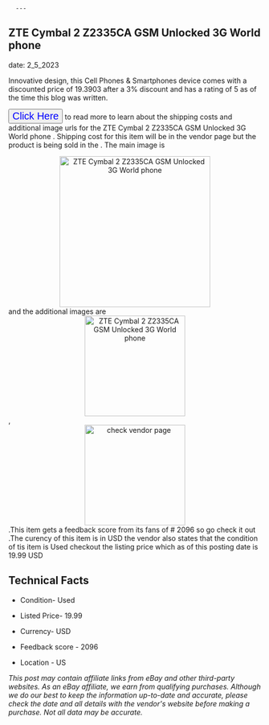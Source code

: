  
      ---
      

 ## ZTE Cymbal 2 Z2335CA GSM Unlocked  3G World phone  

 

      

date: 2_5_2023
     

    
      

Innovative design, this Cell Phones & Smartphones device comes with a discounted price of 19.3903 after a 3% discount and has a rating of  5 as of the time this blog was written.

 <button style="font-size:20px;color:blue" onclick="window.location.href = 'https://www.ebay.com/itm/266076445763?hash=item3df3645c43%3Ag%3ARnkAAOSwEB5h6-6f&mkevt=1&mkcid=1&mkrid=711-53200-19255-0&campid=%253CePNCampaignId%253E&customid=%253CreferenceId%253E&toolid=10049'">Click Here</button>  to read more to learn about the shipping costs and additional image urls for the ZTE Cymbal 2 Z2335CA GSM Unlocked  3G World phone . Shipping cost for this item will be in the vendor page but the product is being sold in the . The main image is <div style="text-align:center;"><img onclick="window.location.href = 'https://www.ebay.com/itm/266076445763?hash=item3df3645c43%3Ag%3ARnkAAOSwEB5h6-6f&mkevt=1&mkcid=1&mkrid=711-53200-19255-0&campid=%253CePNCampaignId%253E&customid=%253CreferenceId%253E&toolid=10049';" src="https://i.ebayimg.com/thumbs/images/g/RnkAAOSwEB5h6-6f/s-l225.jpg" alt="ZTE Cymbal 2 Z2335CA GSM Unlocked  3G World phone " style="width:300px; height:auto;object-fit:contain;" /></div> and the additional images are <div style="text-align:center;"><img onclick="window.location.href = 'https://www.ebay.com/itm/266076445763?hash=item3df3645c43%3Ag%3ARnkAAOSwEB5h6-6f&mkevt=1&mkcid=1&mkrid=711-53200-19255-0&campid=%253CePNCampaignId%253E&customid=%253CreferenceId%253E&toolid=10049';" src="https://i.ebayimg.com/images/g/RnkAAOSwEB5h6-6f/s-l1600.jpg" alt="ZTE Cymbal 2 Z2335CA GSM Unlocked  3G World phone " style="width:200px; height:auto;object-fit:contain;" /></div>,<div style="text-align:center;"><img onclick="window.location.href = 'https://www.ebay.com/itm/266076445763?hash=item3df3645c43%3Ag%3ARnkAAOSwEB5h6-6f&mkevt=1&mkcid=1&mkrid=711-53200-19255-0&campid=%253CePNCampaignId%253E&customid=%253CreferenceId%253E&toolid=10049';" src="https://origin-galleryplus.ebayimg.com/ws/web/266076445763_2_0_1/225x225.jpg,https://origin-galleryplus.ebayimg.com/ws/web/266076445763_3_0_1/225x225.jpg,https://origin-galleryplus.ebayimg.com/ws/web/266076445763_4_0_1/225x225.jpg,https://origin-galleryplus.ebayimg.com/ws/web/266076445763_5_0_1/225x225.jpg,https://origin-galleryplus.ebayimg.com/ws/web/266076445763_6_0_1/225x225.jpg,https://origin-galleryplus.ebayimg.com/ws/web/266076445763_7_0_1/225x225.jpg,https://origin-galleryplus.ebayimg.com/ws/web/266076445763_8_0_1/225x225.jpg,https://origin-galleryplus.ebayimg.com/ws/web/266076445763_9_0_1/225x225.jpg" alt="check vendor page" style="width:200px; height:auto;object-fit:contain;"/></div>.This item gets a feedback score from its fans of # 2096 so go check it out .The curency of this item is in USD the vendor also states that the condition of tis item is Used checkout the listing price which as of this posting date is  19.99 USD 


      
      

 ## Technical Facts 



      

 - Condition- Used 


      

 - Listed Price- 19.99 


      

 - Currency- USD 


      

 - Feedback score - 2096 


      

 - Location - US 



      

*_This post may contain affiliate links from eBay and other third-party websites. As an eBay affiliate, we earn from qualifying purchases. Although we do our best to keep the information up-to-date and accurate, please check the date and all details with the vendor's website before making a purchase. Not all data may be accurate._*



      
      